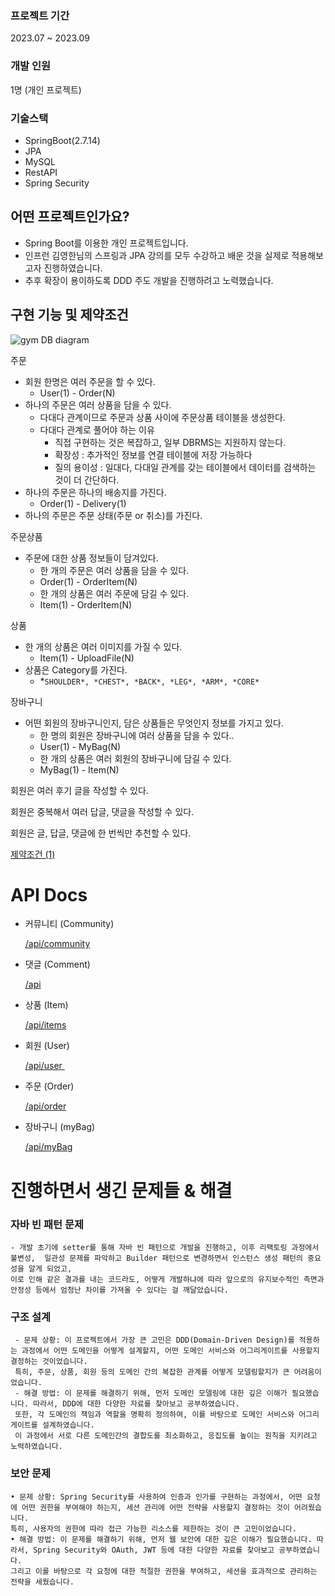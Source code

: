 ### 프로젝트 기간

2023.07 ~ 2023.09

### 개발 인원

1명 (개인 프로젝트)

### 기술스택

- SpringBoot(2.7.14)
- JPA
- MySQL
- RestAPI
- Spring Security

## **어떤 프로젝트인가요?**

- Spring Boot를 이용한 개인 프로젝트입니다.
- 인프런 김영한님의 스프링과 JPA 강의를 모두 수강하고 배운 것을 실제로 적용해보고자 진행하였습니다.
- 추후 확장이 용이하도록 DDD 주도 개발을 진행하려고 노력했습니다.

## **구현 기능 및 제약조건**

![gym DB diagram](https://github.com/LeeHusung/gym/assets/128116509/7717d674-c4ae-460e-8599-0467a0d1d12a)

주문

- 회원 한명은 여러 주문을 할 수 있다.
    - User(1) - Order(N)
- 하나의 주문은 여러 상품을 담을 수 있다.
    - 다대다 관계이므로 주문과 상품 사이에 주문상품 테이블을 생성한다.
    - 다대다 관계로 풀어야 하는 이유
        - 직접 구현하는 것은 복잡하고, 일부 DBRMS는 지원하지 않는다.
        - 확장성 : 추가적인 정보를 연결 테이블에 저장 가능하다
        - 질의 용이성 : 일대다, 다대일 관계를 갖는 테이블에서 데이터를 검색하는 것이 더 간단하다.
- 하나의 주문은 하나의 배송지를 가진다.
    - Order(1) - Delivery(1)
- 하나의 주문은 주문 상태(주문 or 취소)를 가진다.

주문상품

- 주문에 대한 상품 정보들이 담겨있다.
    - 한 개의 주문은 여러 상품을 담을 수 있다.
    - Order(1) - OrderItem(N)
    - 한 개의 상품은 여러 주문에 담길 수 있다.
    - Item(1) - OrderItem(N)
    

상품

- 한 개의 상품은 여러 이미지를 가질 수 있다.
    - Item(1) - UploadFile(N)
- 상품은 Category를 가진다.
    - *`SHOULDER*, *CHEST*, *BACK*, *LEG*, *ARM*, *CORE*`

장바구니

- 어떤 회원의 장바구니인지, 담은 상품들은 무엇인지 정보를 가지고 있다.
    - 한 명의 회원은 장바구니에 여러 상품을 담을 수 있다..
    - User(1) - MyBag(N)
    - 한 개의 상품은 여러 회원의 장바구니에 담길 수 있다.
    - MyBag(1) - Item(N)

회원은 여러 후기 글을 작성할 수 있다.

회원은 중복해서 여러 답글, 댓글을 작성할 수 있다.

회원은 글, 답글, 댓글에 한 번씩만 추천할 수 있다.

[제약조건 (1)](https://www.notion.so/a4a4ee37fbae450184bf8f31927ad521?pvs=21)

# API Docs

- 커뮤니티 (Community)
    
    [/api/community](https://www.notion.so/982b39e4b63b47dea85d5aa75e87dcf2?pvs=21)
    
- 댓글 (Comment)
    
    [/api](https://www.notion.so/017f570f7b9c419f9589593c6b25e6bd?pvs=21)
    
- 상품 (Item)
    
    [/api/items](https://www.notion.so/5b206da5517c4f9b8e8ac71cccb4b57b?pvs=21)
    
- 회원 (User)
    
    [/api/user   ](https://www.notion.so/abe5f52fc75e477e80be9cb49693560a?pvs=21)
    
- 주문 (Order)
    
    [/api/order](https://www.notion.so/6f99d6722cf647b2886a3a786bea21ea?pvs=21)
    
- 장바구니 (myBag)
    
    [/api/myBag](https://www.notion.so/4f6ddd21a8064de8bb2e611c1a9c43f4?pvs=21)
    

# 진행하면서 생긴 문제들 & 해결

### 자바 빈 패턴 문제
    - 개발 초기에 setter를 통해 자바 빈 패턴으로 개발을 진행하고, 이후 리팩토링 과정에서 불변성,  일관성 문제를 파악하고 Builder 패턴으로 변경하면서 인스턴스 생성 패턴의 중요성을 알게 되었고,
    이로 인해 같은 결과를 내는 코드라도, 어떻게 개발하냐에 따라 앞으로의 유지보수적인 측면과 안정성 등에서 엄청난 차이를 가져올 수 있다는 걸 깨달았습니다.

### 구조 설계
     - 문제 상황: 이 프로젝트에서 가장 큰 고민은 DDD(Domain-Driven Design)를 적용하는 과정에서 어떤 도메인을 어떻게 설계할지, 어떤 도메인 서비스와 어그리게이트를 사용할지 결정하는 것이었습니다.
     특히, 주문, 상품, 회원 등의 도메인 간의 복잡한 관계를 어떻게 모델링할지가 큰 어려움이었습니다.
     - 해결 방법: 이 문제를 해결하기 위해, 먼저 도메인 모델링에 대한 깊은 이해가 필요했습니다. 따라서, DDD에 대한 다양한 자료를 찾아보고 공부하였습니다.
     또한, 각 도메인의 책임과 역할을 명확히 정의하여, 이를 바탕으로 도메인 서비스와 어그리게이트를 설계하였습니다. 
     이 과정에서 서로 다른 도메인간의 결합도를 최소화하고, 응집도를 높이는 원칙을 지키려고 노력하였습니다.

    
### 보안 문제
    • 문제 상황: Spring Security를 사용하여 인증과 인가를 구현하는 과정에서, 어떤 요청에 어떤 권한을 부여해야 하는지, 세션 관리에 어떤 전략을 사용할지 결정하는 것이 어려웠습니다.
    특히, 사용자의 권한에 따라 접근 가능한 리소스를 제한하는 것이 큰 고민이었습니다.
    • 해결 방법: 이 문제를 해결하기 위해, 먼저 웹 보안에 대한 깊은 이해가 필요했습니다. 따라서, Spring Security와 OAuth, JWT 등에 대한 다양한 자료를 찾아보고 공부하였습니다.
    그리고 이를 바탕으로 각 요청에 대한 적절한 권한을 부여하고, 세션을 효과적으로 관리하는 전략을 세웠습니다.
